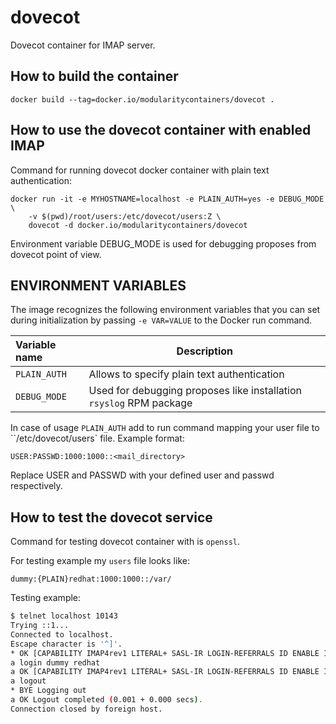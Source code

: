 # dovecot
Dovecot container for IMAP server.


## How to build the container

```docker build --tag=docker.io/modularitycontainers/dovecot .```


## How to use the dovecot container with enabled IMAP

Command for running dovecot docker container with plain text authentication:
```
docker run -it -e MYHOSTNAME=localhost -e PLAIN_AUTH=yes -e DEBUG_MODE \
    -v $(pwd)/root/users:/etc/dovecot/users:Z \
    dovecot -d docker.io/modularitycontainers/dovecot
```

Environment variable DEBUG_MODE is used for debugging proposes
from dovecot point of view.

## ENVIRONMENT VARIABLES

The image recognizes the following environment variables that you can set during initialization
by passing `-e VAR=VALUE` to the Docker run command.

|    Variable name    |        Description                                                  |
| :------------------ | --------------------------------------------------------------------|
|    `PLAIN_AUTH`     | Allows to specify plain text authentication                         |
|    `DEBUG_MODE`     | Used for debugging proposes like installation `rsyslog` RPM package |

In case of usage `PLAIN_AUTH` add to run command mapping your user file to ``/etc/dovecot/users` file.
Example format:
```
USER:PASSWD:1000:1000::<mail_directory>
```
Replace USER and PASSWD with your defined user and passwd respectively.

## How to test the dovecot service

Command for testing dovecot container with
is ```openssl```.

For testing example my `users` file looks like:
```
dummy:{PLAIN}redhat:1000:1000::/var/
```

Testing example:
```bash
$ telnet localhost 10143
Trying ::1...
Connected to localhost.
Escape character is '^]'.
* OK [CAPABILITY IMAP4rev1 LITERAL+ SASL-IR LOGIN-REFERRALS ID ENABLE IDLE AUTH=PLAIN AUTH=LOGIN] Dovecot ready.
a login dummy redhat
a OK [CAPABILITY IMAP4rev1 LITERAL+ SASL-IR LOGIN-REFERRALS ID ENABLE IDLE SORT SORT=DISPLAY THREAD=REFERENCES THREAD=REFS THREAD=ORDEREDSUBJECT MULTIAPPEND URL-PARTIAL CATENATE UNSELECT CHILDREN NAMESPACE UIDPLUS LIST-EXTENDED I18NLEVEL=1 CONDSTORE QRESYNC ESEARCH ESORT SEARCHRES WITHIN CONTEXT=SEARCH LIST-STATUS BINARY MOVE] Logged in
a logout
* BYE Logging out
a OK Logout completed (0.001 + 0.000 secs).
Connection closed by foreign host.

```
